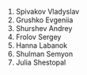 1. Spivakov Vladyslav
2. Grushko Evgeniia
3. Shurshev Andrey
4. Frolov Sergey
5. Hanna Labanok
6. Shulman Semyon
7. Julia Shestopal
